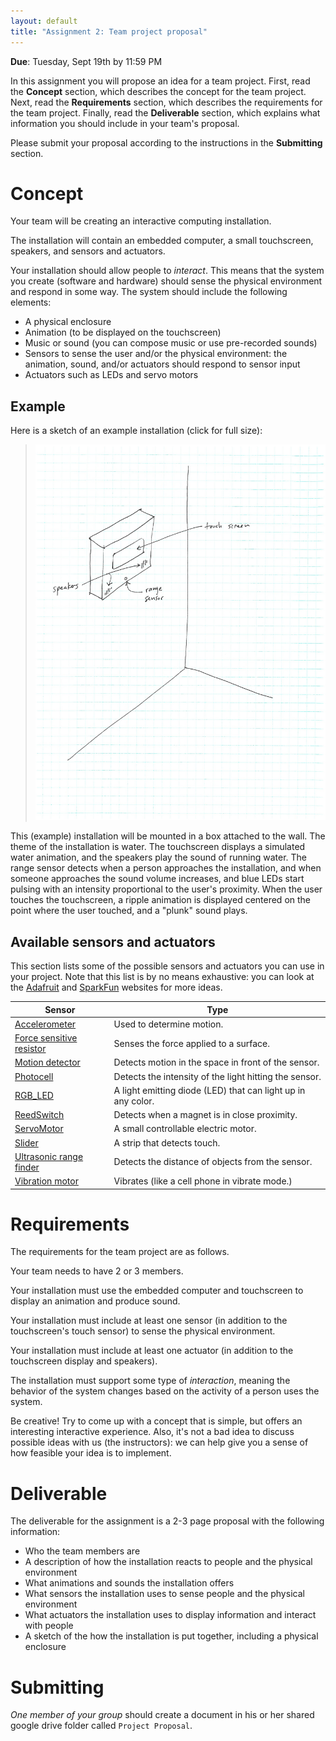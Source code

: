```yaml
---
layout: default
title: "Assignment 2: Team project proposal"
---
```


**Due**: Tuesday, Sept 19th by 11:59 PM

In this assignment you will propose an idea for a team project.  First, read the **Concept** section, which describes the concept for the team project.  Next, read the **Requirements** section, which describes the requirements for the team project.  Finally, read the **Deliverable** section, which explains what information you should include in your team's proposal.

Please submit your proposal according to the instructions in the **Submitting** section.

# Concept

Your team will be creating an interactive computing installation.

The installation will contain an embedded computer, a small touchscreen, speakers, and sensors and actuators.

Your installation should allow people to *interact*.  This means that the system you create (software and hardware) should sense the physical environment and respond in some way.  The system should include the following elements:

* A physical enclosure
* Animation (to be displayed on the touchscreen)
* Music or sound (you can compose music or use pre-recorded sounds)
* Sensors to sense the user and/or the physical environment: the animation, sound, and/or actuators should respond to sensor input
* Actuators such as LEDs and servo motors

## Example

Here is a sketch of an example installation (click for full size):

> <a href="img/a2/installation.jpg"><img alt="Installation sketch" style="width: 480px;" src="img/a2/installation.jpg"></a>

This (example) installation will be mounted in a box attached to the wall.  The theme of the installation is water.  The touchscreen displays a simulated water animation, and the speakers play the sound of running water.  The range sensor detects when a person approaches the installation, and when someone approaches the sound volume increases, and blue LEDs start pulsing with an intensity proportional to the user's proximity.  When the user touches the touchscreen, a ripple animation is displayed centered on the point where the user touched, and a "plunk" sound plays.

## Available sensors and actuators

This section lists some of the possible sensors and actuators you can use in your project.  Note that this list is by no means exhaustive: you can look at the [Adafruit](https://www.adafruit.com) and [SparkFun](https://www.sparkfun.com) websites for more ideas.

Sensor | Type 
---------- | ---- 
[Accelerometer](../resources/datasheets/Accelerometer.pdf) | Used to determine motion.
[Force sensitive resistor](../resources/datasheets/ForceSensitiveResistor.pdf) | Senses the force applied to a surface.
[Motion detector](../resources/datasheets/MotionDetector.pdf) | Detects motion in the space in front of the sensor.
[Photocell](../resources/datasheets/Photocell.pdf) | Detects the intensity of the light hitting the sensor.
[RGB\_LED](../resources/datasheets/RGB_LED.pdf) | A light emitting diode (LED) that can light up in any color.
[ReedSwitch](../resources/datasheets/ReedSwitch.pdf) | Detects when a magnet is in close proximity.
[ServoMotor](../resources/datasheets/ServoMotor.pdf) | A small controllable electric motor.
[Slider](../resources/datasheets/Sliders.pdf) | A strip that detects touch.
[Ultrasonic range finder](../resources/datasheets/UltrasonicRangeFinder.pdf) | Detects the distance of objects from the sensor.
[Vibration motor](../resources/datasheets/VibrationMotor.pdf) | Vibrates (like a cell phone in vibrate mode.)


# Requirements

The requirements for the team project are as follows.

Your team needs to have 2 or 3 members.

Your installation must use the embedded computer and touchscreen to display an animation and produce sound.

Your installation must include at least one sensor (in addition to the touchscreen's touch sensor) to sense the physical environment.

Your installation must include at least one actuator (in addition to the touchscreen display and speakers).

The installation must support some type of *interaction*, meaning the behavior of the system changes based on the activity of a person uses the system.

Be creative!  Try to come up with a concept that is simple, but offers an interesting interactive experience.  Also, it's not a bad idea to discuss possible ideas with us (the instructors): we can help give you a sense of how feasible your idea is to implement.

# Deliverable

The deliverable for the assignment is a 2-3 page proposal with the following information:

* Who the team members are
* A description of how the installation reacts to people and the physical environment
* What animations and sounds the installation offers
* What sensors the installation uses to sense people and the physical environment
* What actuators the installation uses to display information and interact with people
* A sketch of the how the installation is put together, including a physical enclosure

# Submitting

*One member of your group* should create a document in his or her shared google drive folder called `Project Proposal`.
